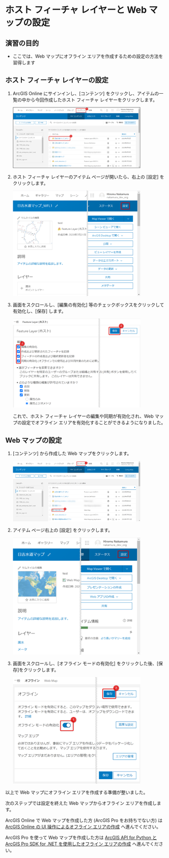 # ホスト フィーチャ レイヤーと Web マップの設定

## 演習の目的
- ここでは、Web マップにオフライン エリアを作成するための設定の方法を習得します

## ホスト フィーチャ レイヤーの設定

1. ArcGIS Online にサインインし、[コンテンツ] をクリックし、アイテムの一覧の中から今回作成したホスト フィーチャ レイヤーをクリックします。

   <img src="./img/host_fl_setting.png" width="400px">  

1. ホスト フィーチャ レイヤーのアイテム ページが開いたら、右上の [設定] をクリックします。

   <img src="./img/host_fl_setting_2.png" width="400px">

1.  画面をスクロールし、[編集の有効化] 等のチェックボックスをクリックして有効化し、[保存] します。

    <img src="./img/host_fl_setting_3.png" width="400px">

    これで、ホスト フィーチャ レイヤーの編集や同期が有効化され、Web マップの設定でオフライン エリアを有効化することができるようになりました。


## Web マップの設定

1. [コンテンツ] から作成した Web マップをクリックします。

   <img src="./img/web_map_setting.png" width="400px">

1. アイテム ページ右上の [設定] をクリックします。

   <img src="./img/web_map_setting_2.png" width="400px">

1. 画面をスクロールし、[オフライン モードの有効化] をクリックした後、[保存]をクリックします。

   <img src="./img/web_map_setting_3.png" width="400px">

以上で Web マップにオフライン エリアを作成する準備が整いました。

次のステップでは設定を終えた Web マップからオフライン エリアを作成します。

ArcGIS Online で Web マップを作成した方 (ArcGIS Pro をお持ちでない方) は [ArcGIS Online の UI 操作によるオフライン エリアの作成](offline_area_agol.md) へ進んでください。

ArcGIS Pro を使って Web マップを作成した方は [ArcGIS API for Python と ArcGIS Pro SDK for .NET を使用したオフライン エリアの作成](offline_area_python_prosdk.md) へ進んでください。
